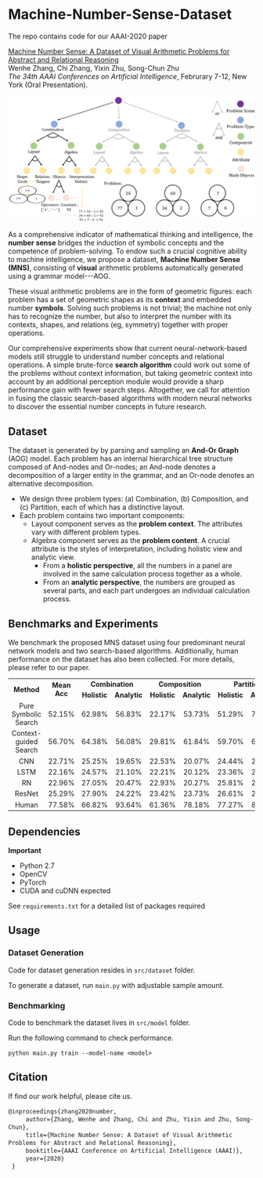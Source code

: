 # Machine-Number-Sense-Dataset  
The repo contains code for our AAAI-2020 paper

[Machine Number Sense: A Dataset of Visual Arithmetic Problems for Abstract and Relational Reasoning](./assets/AAAI20_NumberSense.pdf)  
Wenhe Zhang, Chi Zhang, Yixin Zhu, Song-Chun Zhu  
_The 34th AAAI Conferences on Artificial Intelligence_, Februrary 7-12, New York (Oral Presentation).  

![AOG](./assets/aog.png)

As a comprehensive indicator of mathematical thinking and intelligence, the **number sense** bridges the induction of symbolic concepts and the competence of problem-solving. To endow such a crucial cognitive ability to machine intelligence, we propose a dataset, **Machine Number Sense (MNS)**, consisting of **visual** arithmetic problems automatically generated using a grammar model---AOG.  

These visual arithmetic problems are in the form of geometric figures: each problem has a set of geometric shapes as its **context** and embedded number **symbols**. Solving such problems is not trivial; the machine not only has to recognize the number, but also to interpret the number with its contexts, shapes, and relations (eg, symmetry) together with proper operations.  

Our comprehensive experiments show that current neural-network-based models still struggle to understand number concepts and relational operations. A simple brute-force **search algorithm** could work out some of the problems without context information, but taking geometric context into account by an additional perception module would provide a sharp performance gain with fewer search steps. Altogether, we call for attention in fusing the classic search-based algorithms with modern neural networks to discover the essential number concepts in future research.

## Dataset
The dataset is generated by by parsing and sampling an **And-Or Graph** (AOG) model. 
Each problem has an internal hierarchical tree structure composed of And-nodes and Or-nodes; 
an And-node denotes a decomposition of a larger entity in the grammar, 
and an Or-node denotes an alternative decomposition.  
- We design three problem types: (a) Combination, (b) Composition, and (c) Partition, each of which has a distinctive layout.
- Each problem contains two important components:  
  - Layout component serves as the **problem context**. The attributes vary with different problem types.
  - Algebra component serves as the **problem content**.
    A crucial attribute is the styles of interpretation, including holistic view and analytic view. 
    - From a **holistic perspective**, all the numbers in a panel are involved in the same calculation process together as a whole. 
    - From an **analytic perspective**, the numbers are grouped as several parts, and each part undergoes an individual calculation process.
    

## Benchmarks and Experiments  
We benchmark the proposed MNS dataset using four predominant neural network models and two search-based algorithms. Additionally, human performance on the dataset has also been collected. For more details, please refer to our paper.  

<table>
    <tr>
        <td align="center" rowspan="2"><B>Method</B></td>
        <td align="center" rowspan="2"><B>Mean Acc</B></td>
        <td align="center" colspan="2">      <B>Combination</B>      </td>
        <td align="center" colspan="2">      <B>Composition</B>      </td>
        <td align="center" colspan="2">       <B>Partition</B>       </td>
    </tr>
    <tr>
        <td align="center"><B>Holistic</B></td>
        <td align="center"><B>Analytic</B></td>
        <td align="center"><B>Holistic</B></td>
        <td align="center"><B>Analytic</B></td>
        <td align="center"><B>Holistic</B></td>
        <td align="center"><B>Analytic</B></td>
    </tr>
    <tr>
        <td align="center"> Pure Symbolic Search </td>
        <td align="center"> 52.15% </td>
        <td align="center"> 62.98% </td>
        <td align="center"> 56.83% </td>
        <td align="center"> 22.17% </td>
        <td align="center"> 53.73% </td>
        <td align="center"> 51.29% </td>
        <td align="center"> 71.60% </td>
    </tr>
    <tr>
        <td align="center"> Context-guided Search </td>
        <td align="center"> 56.70% </td>
        <td align="center"> 64.38% </td>
        <td align="center"> 56.08% </td>
        <td align="center"> 29.81% </td>
        <td align="center"> 61.84% </td>
        <td align="center"> 59.70% </td>
        <td align="center"> 67.59% </td>
    </tr>
    <tr>
        <td align="center"> CNN </td>
        <td align="center"> 22.71% </td>
        <td align="center"> 25.25% </td>
        <td align="center"> 19.65% </td>
        <td align="center"> 22.53% </td>
        <td align="center"> 20.07% </td>
        <td align="center"> 24.44% </td>
        <td align="center"> 23.25% </td>
    </tr>
    <tr>
        <td align="center"> LSTM </td>
        <td align="center"> 22.16% </td>
        <td align="center"> 24.57% </td>
        <td align="center"> 21.10% </td>
        <td align="center"> 22.21% </td>
        <td align="center"> 20.12% </td>
        <td align="center"> 23.36% </td>
        <td align="center"> 23.83% </td>
    </tr>
    <tr>
        <td align="center"> RN </td>
        <td align="center"> 22.96% </td>
        <td align="center"> 27.05% </td>
        <td align="center"> 20.47% </td>
        <td align="center"> 22.93% </td>
        <td align="center"> 20.27% </td>
        <td align="center"> 25.81% </td>
        <td align="center"> 23.64% </td>
    </tr>
    <tr>
        <td align="center"> ResNet </td>
        <td align="center"> 25.29% </td>
        <td align="center"> 27.90% </td>
        <td align="center"> 24.22% </td>
        <td align="center"> 23.42% </td>
        <td align="center"> 23.73% </td>
        <td align="center"> 26.61% </td>
        <td align="center"> 27.78% </td>
    </tr>
    <tr>
        <td align="center"> Human </td>
        <td align="center"> 77.58% </td>
        <td align="center"> 66.82% </td>
        <td align="center"> 93.64% </td>
        <td align="center"> 61.36% </td>
        <td align="center"> 78.18% </td>
        <td align="center"> 77.27% </td>
        <td align="center"> 88.18% </td>
    </tr>
</table>

## Dependencies
**Important**  

- Python 2.7
- OpenCV
- PyTorch
- CUDA and cuDNN expected  

See `requirements.txt` for a detailed list of packages required  

## Usage

### Dataset Generation  
Code for dataset generation resides in `src/dataset` folder. 

To generate a dataset, run `main.py` with adjustable sample amount.

### Benchmarking  
Code to benchmark the dataset lives in `src/model` folder. 

Run the following command to check performance. 
```
python main.py train --model-name <model>
```


## Citation  
If find our work helpful, please cite us.  
```
@inproceedings{zhang2020number,  
     author={Zhang, Wenhe and Zhang, Chi and Zhu, Yixin and Zhu, Song-Chun},  
     title={Machine Number Sense: A Dataset of Visual Arithmetic Problems for Abstract and Relational Reasoning},  
     booktitle={AAAI Conference on Artificial Intelligence (AAAI)},  
     year={2020}  
 }  
 ```
